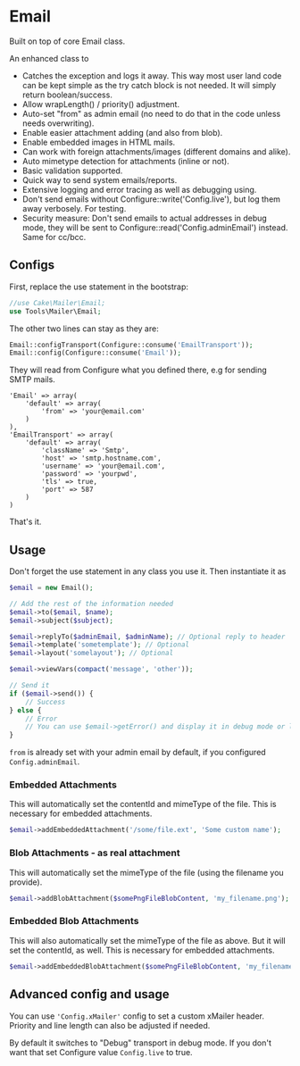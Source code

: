 # Email
Built on top of core Email class.

An enhanced class to
- Catches the exception and logs it away. This way most user land code can be kept simple as the try catch block is not needed. It will simply return boolean/success.
- Allow wrapLength() / priority() adjustment.
- Auto-set "from" as admin email (no need to do that in the code unless needs overwriting).
- Enable easier attachment adding (and also from blob).
- Enable embedded images in HTML mails.
- Can work with foreign attachments/images (different domains and alike).
- Auto mimetype detection for attachments (inline or not).
- Basic validation supported.
- Quick way to send system emails/reports.
- Extensive logging and error tracing as well as debugging using.
- Don't send emails without Configure::write('Config.live'), but log them away verbosely. For testing.
- Security measure: Don't send emails to actual addresses in debug mode, they will be sent to Configure::read('Config.adminEmail') instead. Same for cc/bcc.


## Configs
First, replace the use statement in the bootstrap:
```php
//use Cake\Mailer\Email;
use Tools\Mailer\Email;
```
The other two lines can stay as they are:
```php
Email::configTransport(Configure::consume('EmailTransport'));
Email::config(Configure::consume('Email'));
```
They will read from Configure what you defined there, e.g for sending SMTP mails.
```
'Email' => array(
    'default' => array(
        'from' => 'your@email.com'
    )
),
'EmailTransport' => array(
    'default' => array(
        'className' => 'Smtp',
        'host' => 'smtp.hostname.com',
        'username' => 'your@email.com',
        'password' => 'yourpwd',
        'tls' => true,
        'port' => 587
    )
)
```

That's it.


## Usage
Don't forget the use statement in any class you use it.
Then instantiate it as
```php
$email = new Email();

// Add the rest of the information needed
$email->to($email, $name);
$email->subject($subject);

$email->replyTo($adminEmail, $adminName); // Optional reply to header
$email->template('sometemplate'); // Optional
$email->layout('somelayout'); // Optional

$email->viewVars(compact('message', 'other'));

// Send it
if ($email->send()) {
    // Success
} else {
    // Error
    // You can use $email->getError() and display it in debug mode or log it away
}
```
`from` is already set with your admin email by default, if you configured `Config.adminEmail`.

### Embedded Attachments
This will automatically set the contentId and mimeType of the file. This is necessary for embedded attachments.
```php
$email->addEmbeddedAttachment('/some/file.ext', 'Some custom name');
```

### Blob Attachments - as real attachment
This will automatically set the mimeType of the file (using the filename you provide).
```php
$email->addBlobAttachment($somePngFileBlobContent, 'my_filename.png');
```

### Embedded Blob Attachments
This will also automatically set the mimeType of the file as above. But it will set the contentId, as well. This is necessary for embedded attachments.
```php
$email->addEmbeddedBlobAttachment($somePngFileBlobContent, 'my_filename.png');
```


## Advanced config and usage
You can use `'Config.xMailer'` config to set a custom xMailer header.
Priority and line length can also be adjusted if needed.

By default it switches to "Debug" transport in debug mode. If you don't want that set Configure value `Config.live` to true.

